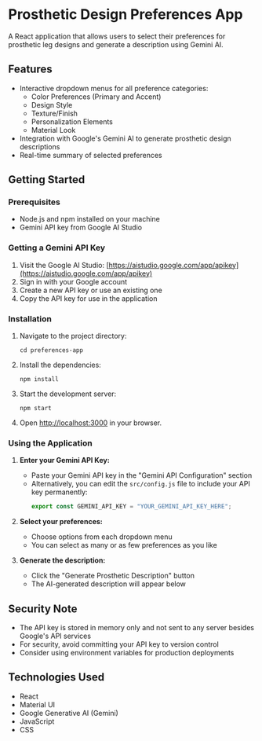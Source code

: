# Prosthetic Design Preferences App

A React application that allows users to select their preferences for prosthetic leg designs and generate a description using Gemini AI.

## Features

- Interactive dropdown menus for all preference categories:
  - Color Preferences (Primary and Accent)
  - Design Style
  - Texture/Finish
  - Personalization Elements
  - Material Look
- Integration with Google's Gemini AI to generate prosthetic design descriptions
- Real-time summary of selected preferences

## Getting Started

### Prerequisites

- Node.js and npm installed on your machine
- Gemini API key from Google AI Studio

### Getting a Gemini API Key

1. Visit the Google AI Studio: [https://aistudio.google.com/app/apikey](https://aistudio.google.com/app/apikey)
2. Sign in with your Google account
3. Create a new API key or use an existing one
4. Copy the API key for use in the application

### Installation

1. Navigate to the project directory:
   ```
   cd preferences-app
   ```

2. Install the dependencies:
   ```
   npm install
   ```

3. Start the development server:
   ```
   npm start
   ```

4. Open [http://localhost:3000](http://localhost:3000) in your browser.

### Using the Application

1. **Enter your Gemini API Key:**
   - Paste your Gemini API key in the "Gemini API Configuration" section
   - Alternatively, you can edit the `src/config.js` file to include your API key permanently:
     ```javascript
     export const GEMINI_API_KEY = "YOUR_GEMINI_API_KEY_HERE";
     ```

2. **Select your preferences:**
   - Choose options from each dropdown menu
   - You can select as many or as few preferences as you like

3. **Generate the description:**
   - Click the "Generate Prosthetic Description" button
   - The AI-generated description will appear below

## Security Note

- The API key is stored in memory only and not sent to any server besides Google's API services
- For security, avoid committing your API key to version control
- Consider using environment variables for production deployments

## Technologies Used

- React
- Material UI
- Google Generative AI (Gemini)
- JavaScript
- CSS 